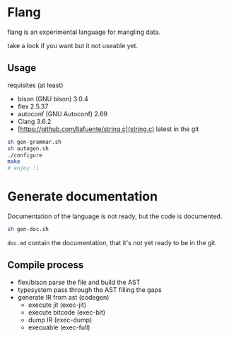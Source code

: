 # Flang

flang is an experimental language for mangling data.

take a look if you want but it not useable yet.

## Usage

requisites (at least)
* bison (GNU bison) 3.0.4
* flex 2.5.37
* autoconf (GNU Autoconf) 2.69
* Clang 3.6.2
* [https://github.com/llafuente/string.c](string.c) latest in the git


```bash
sh gen-grammar.sh
sh autogen.sh
./configure
make
# enjoy :)
```

# Generate documentation

Documentation of the language is not ready, but the code is documented.

```bash
sh gen-doc.sh
```

`doc.md` contain the documentation, that it's not yet ready to be in the git.

## Compile process

* flex/bison parse the file and build the AST
* typesystem pass through the AST filling the gaps
* generate IR from ast (codegen)
  * execute jit (exec-jit)
  * execute bitcode (exec-bit)
  * dump IR (exec-dump)
  * execuable (exec-full)
